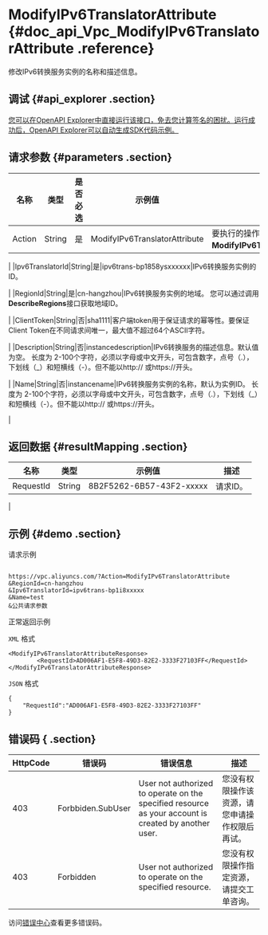 # ModifyIPv6TranslatorAttribute {#doc_api_Vpc_ModifyIPv6TranslatorAttribute .reference}

修改IPv6转换服务实例的名称和描述信息。

## 调试 {#api_explorer .section}

[您可以在OpenAPI Explorer中直接运行该接口，免去您计算签名的困扰。运行成功后，OpenAPI Explorer可以自动生成SDK代码示例。](https://api.aliyun.com/#product=Vpc&api=ModifyIPv6TranslatorAttribute&type=RPC&version=2016-04-28)

## 请求参数 {#parameters .section}

|名称|类型|是否必选|示例值|描述|
|--|--|----|---|--|
|Action|String|是|ModifyIPv6TranslatorAttribute|要执行的操作。 取值： **ModifyIPv6TranslatorAttribute**。

 |
|Ipv6TranslatorId|String|是|ipv6trans-bp1858ysxxxxxx|IPv6转换服务实例的ID。

 |
|RegionId|String|是|cn-hangzhou|IPv6转换服务实例的地域。 您可以通过调用**DescribeRegions**接口获取地域ID。

 |
|ClientToken|String|否|sha1111|客户端token用于保证请求的幂等性。要保证Client Token在不同请求间唯一，最大值不超过64个ASCII字符。

 |
|Description|String|否|instancedescription|IPv6转换服务的描述信息。默认值为空。 长度为 2-100个字符，必须以字母或中文开头，可包含数字，点号（.），下划线（\_）和短横线（-）。但不能以http:// 或https://开头。

 |
|Name|String|否|instancename|IPv6转换服务实例的名称，默认为实例ID。 长度为 2-100个字符，必须以字母或中文开头，可包含数字，点号（.），下划线（\_）和短横线（-）。但不能以http:// 或https://开头。

 |

## 返回数据 {#resultMapping .section}

|名称|类型|示例值|描述|
|--|--|---|--|
|RequestId|String|8B2F5262-6B57-43F2-xxxxx|请求ID。

 |

## 示例 {#demo .section}

请求示例

``` {#request_demo}

https://vpc.aliyuncs.com/?Action=ModifyIPv6TranslatorAttribute
&RegionId=cn-hangzhou
&Ipv6TranslatorId=ipv6trans-bp1i8xxxxx
&Name=test
&公共请求参数

```

正常返回示例

`XML` 格式

``` {#xml_return_success_demo}
<ModifyIPv6TranslatorAttributeResponse>
        <RequestId>AD006AF1-E5F8-49D3-82E2-3333F27103FF</RequestId>
</ModifyIPv6TranslatorAttributeResponse>
```

`JSON` 格式

``` {#json_return_success_demo}
{
	"RequestId":"AD006AF1-E5F8-49D3-82E2-3333F27103FF"
}
```

## 错误码 { .section}

|HttpCode|错误码|错误信息|描述|
|--------|---|----|--|
|403|Forbbiden.SubUser|User not authorized to operate on the specified resource as your account is created by another user.|您没有权限操作该资源，请您申请操作权限后再试。|
|403|Forbidden|User not authorized to operate on the specified resource.|您没有权限操作指定资源，请提交工单咨询。|

访问[错误中心](https://error-center.aliyun.com/status/product/Vpc)查看更多错误码。

